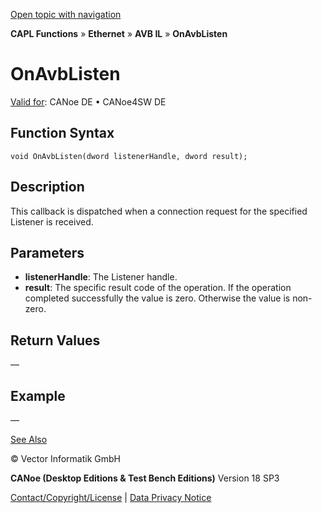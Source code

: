 [Open topic with navigation](../../../../../../CANoeDEFamily.htm#Topics/CAPLFunctions/IP/AVBIL/Functions/CAPLfunctionOnAvbListen.md)

**CAPL Functions** » **Ethernet** » **AVB IL** » **OnAvbListen**

# OnAvbListen

[Valid for](../../../../Shared/FeatureAvailability.md): CANoe DE • CANoe4SW DE

## Function Syntax

```plaintext
void OnAvbListen(dword listenerHandle, dword result);
```

## Description

This callback is dispatched when a connection request for the specified Listener is received.

## Parameters

- **listenerHandle**: The Listener handle.
- **result**: The specific result code of the operation. If the operation completed successfully the value is zero. Otherwise the value is non-zero.

## Return Values

—

## Example

—

[See Also](javascript:void(0);)

© Vector Informatik GmbH

**CANoe (Desktop Editions & Test Bench Editions)** Version 18 SP3

[Contact/Copyright/License](../../../../Shared/ContactCopyrightLicense.md) | [Data Privacy Notice](https://www.vector.com/int/en/company/get-info/privacy-policy/)

